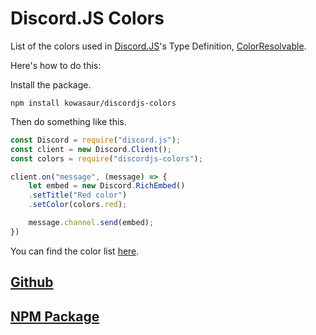 # Discord.JS Colors
List of the colors used in [Discord.JS](https://discord.js.org)'s Type Definition, [ColorResolvable](https://discord.js.org/#/docs/main/stable/typedef/ColorResolvable).

Here's how to do this:

Install the package.
```
npm install kowasaur/discordjs-colors
```

Then do something like this.
```js
const Discord = require("discord.js");
const client = new Discord.Client();
const colors = require("discordjs-colors");

client.on("message", (message) => {
    let embed = new Discord.RichEmbed()
    .setTitle("Red color")
    .setColor(colors.red);

    message.channel.send(embed);
})
```

You can find the color list [here](COLORS.md).

## [Github](https://github.com/hiimjustin000/discordjs-colors)
## [NPM Package](https://www.npmjs.com/package/discordjs-colors)
